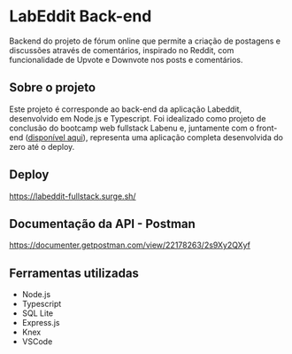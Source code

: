 # LabEddit Back-end

Backend do projeto de fórum online que permite a criação de postagens e discussões através de comentários, inspirado no Reddit, com funcionalidade de Upvote e Downvote nos posts e comentários.

## Sobre o projeto

Este projeto é corresponde ao back-end da aplicação Labeddit, desenvolvido em Node.js e Typescript. Foi idealizado como projeto de conclusão do bootcamp web fullstack Labenu e, juntamente com o front-end ([disponível aqui](https://github.com/LudmilaASouza/projeto-labEddit-frontend)), representa uma aplicação completa desenvolvida do zero até o deploy.

## Deploy

https://labeddit-fullstack.surge.sh/

## Documentação da API - Postman

https://documenter.getpostman.com/view/22178263/2s9Xy2QXyf

## Ferramentas utilizadas

- Node.js
- Typescript
- SQL Lite
- Express.js
- Knex
- VSCode

